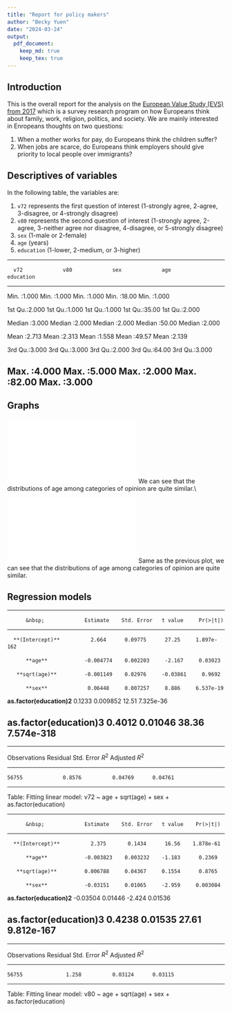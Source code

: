 ```yaml
---
title: "Report for policy makers"
author: "Becky Yuen"
date: "2024-03-24"
output:
  pdf_document:
    keep_md: true
    keep_tex: true
---
```


## Introduction

This is the overall report for the analysis on the [European Value Study (EVS) from 2017](https://search.gesis.org/research_data/ZA7500) which is a survey research program on how Europeans think about family, work, religion, politics, and society. We are mainly interested in Enropeans thoughts on two questions:

1. When a mother works for pay, do Europeans think the children suffer?
2. When jobs are scarce, do Europeans think employers should give priority to local people over immigrants?



## Descriptives of variables

In the following table, the variables are:

1. `v72` represents the first question of interest (1-strongly agree, 2-agree, 3-disagree, or 4-strongly disagree)
2. `v80` represents the second question of interest (1-strongly agree, 2-agree, 3-neither agree nor disagree, 4-disagree, or 5-strongly disagree)
3. `sex` (1-male or 2-female)
4. `age` (years)
5. `education` (1-lower, 2-medium, or 3-higher)


-------------------------------------------------------------------------------
      v72             v80             sex             age          education   
--------------- --------------- --------------- --------------- ---------------
 Min.  :1.000    Min.  :1.000    Min.  :1.000    Min.  :18.00    Min.  :1.000  

 1st Qu.:2.000   1st Qu.:1.000   1st Qu.:1.000   1st Qu.:35.00   1st Qu.:2.000 

 Median :3.000   Median :2.000   Median :2.000   Median :50.00   Median :2.000 

  Mean :2.713     Mean :2.313     Mean :1.558     Mean :49.57     Mean :2.139  

 3rd Qu.:3.000   3rd Qu.:3.000   3rd Qu.:2.000   3rd Qu.:64.00   3rd Qu.:3.000 

 Max.  :4.000    Max.  :5.000    Max.  :2.000    Max.  :82.00    Max.  :3.000  
-------------------------------------------------------------------------------


## Graphs


![](Report-for-policy-makers_files/figure-latex/plot_v72-1.pdf)<!-- --> 
We can see that the distributions of age among categories of opinion are quite similar.\

![](Report-for-policy-makers_files/figure-latex/plot_v80-1.pdf)<!-- --> 
Same as the previous plot, we can see that the distributions of age among categories of opinion are quite similar.

## Regression models


----------------------------------------------------------------------------
          &nbsp;             Estimate    Std. Error   t value     Pr(>|t|)  
--------------------------- ----------- ------------ ---------- ------------
      **(Intercept)**          2.664      0.09775      27.25     1.897e-162 

          **age**            -0.004774    0.002203     -2.167     0.03023   

       **sqrt(age)**         -0.001149    0.02976     -0.03861     0.9692   

          **sex**             0.06448     0.007257     8.886     6.537e-19  

 **as.factor(education)2**    0.1233      0.009852     12.51     7.325e-36  

 **as.factor(education)3**    0.4012      0.01046      38.36     7.574e-318 
----------------------------------------------------------------------------


---------------------------------------------------------------
 Observations   Residual Std. Error    $R^2$    Adjusted $R^2$ 
-------------- --------------------- --------- ----------------
    56755             0.8576          0.04769      0.04761     
---------------------------------------------------------------

Table: Fitting linear model: v72 ~ age + sqrt(age) + sex + as.factor(education)


---------------------------------------------------------------------------
          &nbsp;             Estimate    Std. Error   t value    Pr(>|t|)  
--------------------------- ----------- ------------ --------- ------------
      **(Intercept)**          2.375       0.1434      16.56    1.878e-61  

          **age**            -0.003823    0.003232    -1.183      0.2369   

       **sqrt(age)**         0.006788     0.04367     0.1554      0.8765   

          **sex**            -0.03151     0.01065     -2.959     0.003084  

 **as.factor(education)2**   -0.03504     0.01446     -2.424     0.01536   

 **as.factor(education)3**    0.4238      0.01535      27.61    9.812e-167 
---------------------------------------------------------------------------


---------------------------------------------------------------
 Observations   Residual Std. Error    $R^2$    Adjusted $R^2$ 
-------------- --------------------- --------- ----------------
    56755              1.258          0.03124      0.03115     
---------------------------------------------------------------

Table: Fitting linear model: v80 ~ age + sqrt(age) + sex + as.factor(education)


